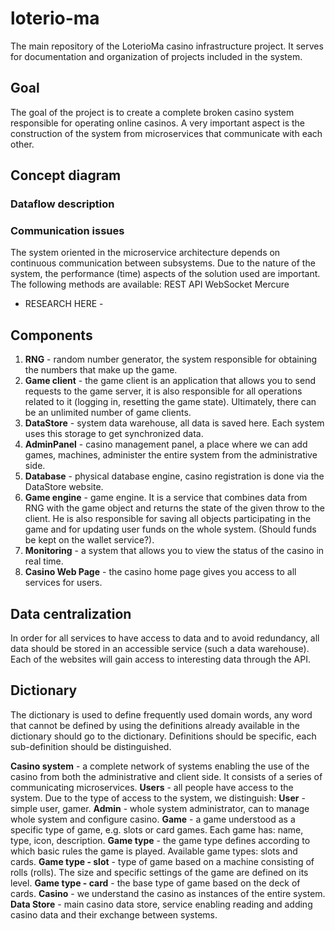 # loterio-ma
The main repository of the LoterioMa casino infrastructure project. It serves for documentation and organization of projects included in the system.

## Goal
The goal of the project is to create a complete broken casino system responsible for operating online casinos. A very important aspect is the construction of the system from microservices that communicate with each other.

## Concept diagram

### Dataflow description

### Communication issues

The system oriented in the microservice architecture depends on continuous communication between subsystems. Due to the nature of the system, the performance (time) aspects of the solution used are important.
The following methods are available:
REST API
WebSocket
Mercure

- RESEARCH HERE -

## Components
1. **RNG** - random number generator, the system responsible for obtaining the numbers that make up the game.
2. **Game client** - the game client is an application that allows you to send requests to the game server, it is also responsible for all operations related to it (logging in, resetting the game state). Ultimately, there can be an unlimited number of game clients.
3. **DataStore** - system data warehouse, all data is saved here. Each system uses this storage to get synchronized data.
4. **AdminPanel** - casino management panel, a place where we can add games, machines, administer the entire system from the administrative side.
5. **Database** - physical database engine, casino registration is done via the DataStore website.
6. **Game engine** - game engine. It is a service that combines data from RNG with the game object and returns the state of the given throw to the client. He is also responsible for saving all objects participating in the game and for updating user funds on the whole system. (Should funds be kept on the wallet service?).
7. **Monitoring** - a system that allows you to view the status of the casino in real time.
8. **Casino Web Page** - the casino home page gives you access to all services for users.

## Data centralization

In order for all services to have access to data and to avoid redundancy, all data should be stored in an accessible service (such a data warehouse). Each of the websites will gain access to interesting data through the API.

## Dictionary

The dictionary is used to define frequently used domain words, any word that cannot be defined by using the definitions already available in the dictionary should go to the dictionary. Definitions should be specific, each sub-definition should be distinguished.

**Casino system** - a complete network of systems enabling the use of the casino from both the administrative and client side. It consists of a series of communicating microservices.
**Users** - all people have access to the system. Due to the type of access to the system, we distinguish:
**User** - simple user, gamer.
**Admin** - whole system administrator, can to manage whole system and configure casino.
**Game** - a game understood as a specific type of game, e.g. slots or card games. Each game has: name, type, icon, description.
**Game type** - the game type defines according to which basic rules the game is played. Available game types: slots and cards. 
**Game type - slot** - type of game based on a machine consisting of rolls (rolls). The size and specific settings of the game are defined on its level.
**Game type - card** - the base type of game based on the deck of cards.
**Casino** - we understand the casino as instances of the entire system.
**Data Store** - main casino data store, service enabling reading and adding casino data and their exchange between systems.
